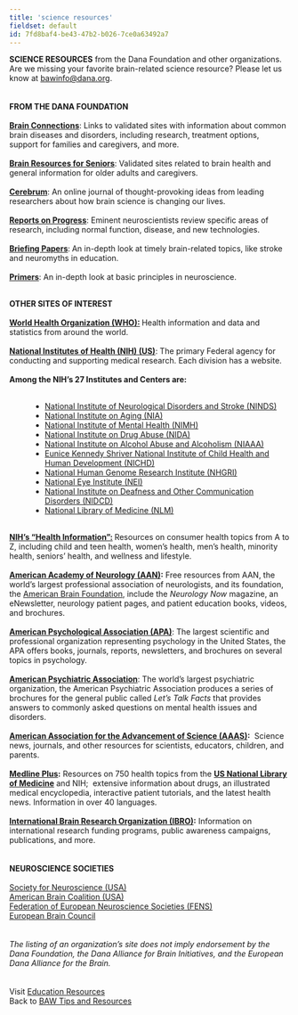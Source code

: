 ```yaml
---
title: 'science resources'
fieldset: default
id: 7fd8baf4-be43-47b2-b026-7ce0a63492a7
---
```

<div class="grid_9"> <div id="ctl00_ContentPlaceHolder1_cntMainContent"> <p><strong><span>SCIENCE RESOURCES</span></strong> from the Dana Foundation and other organizations. Are we missing your favorite brain-related science resource? Please let us know at&nbsp;<a href="mailto:bawinfo@dana.org"><span>bawinfo@dana.org</span></a>.<br><br><br><strong>FROM THE DANA FOUNDATION<br></strong><br><strong><span><a title="BrainWeb" href="http://www.dana.org/brainweb/" target="_blank">Brain Connections</a></span></strong>:&nbsp;Links to validated sites with information about common brain diseases and disorders, including research, treatment options, support for families and caregivers, and more.<br><br><strong><a href="http://www.dana.org/AudienceContent.aspx?id=88298">Brain Resources for Seniors</a></strong>: Validated sites related to brain health and general information for older adults and caregivers.<br><br><a title="Cerebrum" href="http://dana.org/cerebrum/archives/"><strong>Cerebrum</strong></a>:&nbsp;An online journal of thought-provoking ideas from leading researchers about how brain science is changing our lives.&nbsp;<br><br><strong><a href="http://www.dana.org/Publications/ReportonProgress/">Reports on Progress</a></strong>: Eminent neuroscientists review specific areas of research, including normal function, disease, and new technologies.<br><br><strong><a title="Briefing Papers" href="http://dana.org/Publications/Briefing_Papers/">Briefing Papers</a></strong>:<strong>&nbsp;</strong>A<span>n in-depth look at timely brain-related topics, like stroke and neuromyths in education.</span>&nbsp;<br><br><a title="Primers" style="font-weight: bold;" href="http://dana.org/Publications/Primers/">Primers</a>: An in-depth look at basic principles in neuroscience.</p> <div><span><br><strong>OTHER SITES OF INTEREST<br></strong><br><a href="http://www.who.int/en/"><strong><span>World Health Organization (WHO):</span></strong></a><strong>&nbsp;</strong>Health information and data and statistics from around the world.<br><br><a title="National Institutes of Health" href="http://www.nih.gov/" target="_blank"><strong><span>National Institutes of Health (NIH) (US)</span></strong></a>:&nbsp;The primary Federal agency for conducting and supporting medical research. Each division has a website.<br><br><strong>Among the NIH’s 27 Institutes and Centers are:&nbsp;<br></strong><br><ul style="margin-left: 40px;"> <li><a title="National Institute of Neurological Disorders and Stroke (NINDS)" href="http://www.ninds.nih.gov/" target="_blank">National Institute of Neurological Disorders and Stroke (NINDS)</a></li> <li><a title="National Institute of Aging (NIA)" href="http://www.nia.nih.gov/" target="_blank">National Institute on Aging (NIA)</a></li> <li><a title="National Institute of Mental Health (NIMH)" href="http://www.nimh.nih.gov/" target="_blank">National Institute of Mental Health (NIMH)</a></li> <li><a title="National Institute on Drug Abuse (NIDA)" href="http://www.nida.nih.gov/" target="_blank">National Institute on Drug Abuse (NIDA)</a></li> <li><a title="National Institute on Alcohol Abuse and Alcoholism (NIAAA)" href="http://www.niaaa.nih.gov/" target="_blank">National Institute on Alcohol Abuse and Alcoholism (NIAAA)</a></li> <li><a href="http://www.nichd.nih.gov/">Eunice Kennedy Shriver National Institute of Child Health and Human Development (NICHD)</a></li> <li><a href="http://www.genome.gov/">National Human Genome Research Institute (NHGRI)</a></li> <li><a href="http://www.nei.nih.gov/">National Eye Institute (NEI)</a></li> <li><a href="http://www.nidcd.nih.gov/">National Institute on Deafness and Other Communication Disorders (NIDCD)</a></li> <li><a href="http://www.nlm.nih.gov/">National Library of Medicine (NLM)</a></li> </ul> <br><a title="NIH’s “Health Information”:" href="http://health.nih.gov/"><strong><span>NIH’s “Health Information”:</span></strong></a><strong>&nbsp;</strong>Resources on consumer health topics from A to Z, including child and teen health, women’s health, men’s health, minority health, seniors’ health, and wellness and lifestyle.<br><br><a title="American Academy of Neurology (AAN)" href="http://www.aan.com/" target="_blank"><strong><span>American Academy of Neurology (AAN)</span></strong></a><strong>:</strong>&nbsp;Free resources from AAN, the world’s largest professional association of neurologists, and its foundation, the <a href="http://www.americanbrainfoundation.org/go/resources">American Brain Foundation</a>, include the <em>Neurology Now</em> magazine, an eNewsletter, neurology patient pages, and patient education books, videos, and brochures. <br><br><strong><a href="http://www.apa.org/">American Psychological Association (APA)</a></strong>: The largest scientific and professional organization representing psychology in the United States, the APA offers books, journals, reports, newsletters, and brochures on several topics in psychology.<br><br><strong><a href="http://www.psychiatry.org/mental-health/lets-talk-facts-brochures">American Psychiatric Association</a></strong>: The world’s largest psychiatric organization, the American Psychiatric Association produces a series of brochures for the general public called <em>Let’s Talk Facts</em> that provides answers to commonly asked questions on mental health issues and disorders. &nbsp;&nbsp;<br><br><a title="American Association for the Advancement of Science (AAAS)" href="http://www.aaas.org/" target="_blank"><strong><span>American Association for the Advancement of Science (AAAS)</span></strong></a><strong>:</strong>&nbsp; Science news, journals, and other resources for scientists, educators, children, and parents.<br><br><a title="Medline Plus" href="http://www.nlm.nih.gov/medlineplus/" target="_blank"><strong><span>Medline Plus</span></strong></a><strong>:</strong>&nbsp;Resources on 750 health topics from the <a href="http://www.nlm.nih.gov/"><strong><span>US National Library of Medicine</span></strong></a> and NIH; &nbsp;extensive information about drugs, an illustrated medical encyclopedia, interactive patient tutorials, and the latest health news. Information in over 40 languages.<em><br><br></em><a title="International Brain Research Organization (IBRO)" href="http://www.ibro.org/" target="_blank"><strong><span>International Brain Research Organization (IBRO)</span></strong></a><strong>:</strong>&nbsp;Information on international research funding programs, public awareness campaigns, publications, and more.<br><br><strong><br> NEUROSCIENCE SOCIETIES<br></strong><br><a title="Society for Neuroscience (USA)" href="http://www.sfn.org/" target="_blank"><span>Society for Neuroscience (USA)</span></a><br><a href="http://www.americanbraincoalition.org/"><span>American Brain Coalition (USA)</span></a><br><a title="Federation of European Neuroscience Societies (FENS)" href="http://fens.mdc-berlin.de/" target="_blank"><span>Federation of European Neuroscience Societies (FENS)</span></a><br><a href="http://www.europeanbraincouncil.org/"><span>European Brain Council</span></a><br><br><br><em>The listing of an organization’s site does not imply endorsement by the Dana Foundation, the Dana Alliance for Brain Initiatives, and the European Dana Alliance for the Brain.</em><br><br><br> Visit&nbsp;<a title="Education Resources" href="http://www.dana.org/BAW/educationresources/"><span>Education Resources</span></a><br> Back to&nbsp;<a title="BAW Resources" href="http://www.dana.org/baw/tipsandresources/"><span>BAW Tips and Resources</span></a></span></div> </div> </div>
